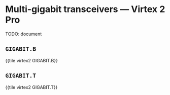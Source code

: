 # Multi-gigabit transceivers — Virtex 2 Pro

TODO: document

## `GIGABIT.B`

{{tile virtex2 GIGABIT.B}}


## `GIGABIT.T`

{{tile virtex2 GIGABIT.T}}
